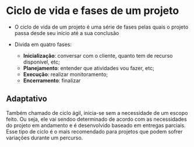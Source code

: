 # Ciclo de vida e fases de um projeto
- O ciclo de vida de um projeto é uma série de fases pelas quais o projeto passa desde seu início até a sua conclusão
  
- Divida em quatro fases: 
  - **Inicialização**: conversar com o cliente, quanto tem de recurso disponível, etc;
  - **Planejamento**: entender que atividades vou fazer, etc;
  - **Execução**: realizar monitoramento;
  - **Encerramento**: finalizar

## Adaptativo
Também chamado de ciclo ágil, inicia-se sem a necessidade de um escopo feito. Ou seja, ele vai sendoo determinado de acordo com as necessidades do projeto em andamento e é desenvolvido baseado em entregas parciais. Esse tipo de ciclo é o mais recomendado para projetos que podem sofrer variações durante um percurso. 